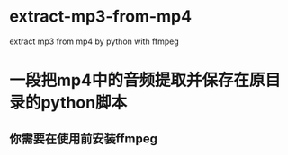 # extract-mp3-from-mp4
extract mp3 from mp4  by python with ffmpeg

# 一段把mp4中的音频提取并保存在原目录的python脚本
## 你需要在使用前安装ffmpeg
